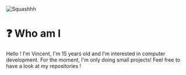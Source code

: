 ![Squashhh](https://capsule-render.vercel.app/api?type=Waving&color=timeGradient&height=175&animation=fadeIn&section=header&text=squashhh&fontSize=64)

<h1 align="left">❓ Who am I</h1>
Hello ! I'm Vincent, I'm 15 years old and I'm interested in computer development. For the moment, I'm only doing small projects! Feel free to have a look at my repositories !
<p align="left">
</p>
